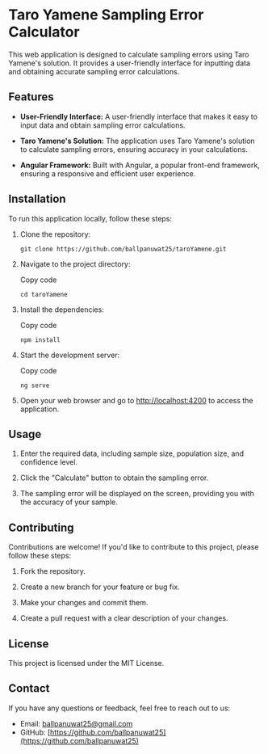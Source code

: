 
# Taro Yamene Sampling Error Calculator

This web application is designed to calculate sampling errors using Taro Yamene's solution. It provides a user-friendly interface for inputting data and obtaining accurate sampling error calculations.

## Features

- **User-Friendly Interface:** A user-friendly interface that makes it easy to input data and obtain sampling error calculations.

- **Taro Yamene's Solution:** The application uses Taro Yamene's solution to calculate sampling errors, ensuring accuracy in your calculations.

- **Angular Framework:** Built with Angular, a popular front-end framework, ensuring a responsive and efficient user experience.

## Installation

To run this application locally, follow these steps:

1. Clone the repository:

   `git clone https://github.com/ballpanuwat25/taroYamene.git` 

2.  Navigate to the project directory:
    
    Copy code
    
    `cd taroYamene` 
    
3.  Install the dependencies:
    
    Copy code
    
    `npm install` 
    
4.  Start the development server:
    
    Copy code
    
    `ng serve` 
    
5.  Open your web browser and go to [http://localhost:4200](http://localhost:4200/) to access the application.
    

## Usage

1.  Enter the required data, including sample size, population size, and confidence level.
    
2.  Click the "Calculate" button to obtain the sampling error.
    
3.  The sampling error will be displayed on the screen, providing you with the accuracy of your sample.
    

## Contributing

Contributions are welcome! If you'd like to contribute to this project, please follow these steps:

1.  Fork the repository.
    
2.  Create a new branch for your feature or bug fix.
    
3.  Make your changes and commit them.
    
4.  Create a pull request with a clear description of your changes.
    

## License

This project is licensed under the MIT License.

## Contact

If you have any questions or feedback, feel free to reach out to us:

-   Email: [ballpanuwat25@gmail.com](mailto:ballpanuwat25@gmail.com)
-   GitHub: [https://github.com/ballpanuwat25](https://github.com/ballpanuwat25)
